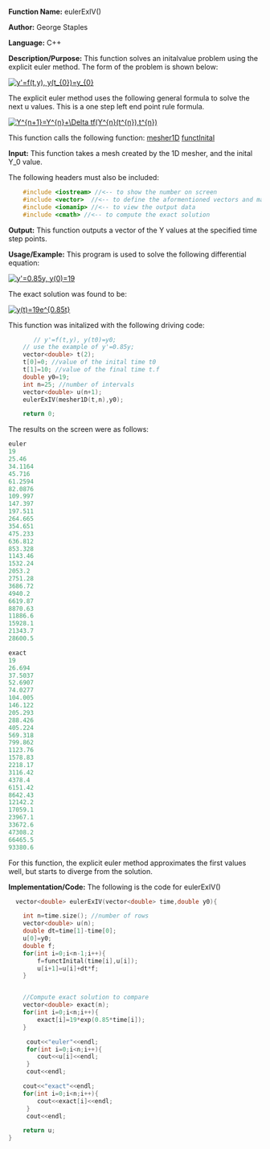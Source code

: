 **Function Name:**          eulerExIV()

**Author:** George Staples

**Language:** C++

**Description/Purpose:** This function solves an initalvalue problem using the explicit euler method. The form of the problem is shown below:

<a href="https://www.codecogs.com/eqnedit.php?latex=y'=f(t,y),&space;y(t_{0})=y_{0}" target="_blank"><img src="https://latex.codecogs.com/gif.latex?y'=f(t,y),&space;y(t_{0})=y_{0}" title="y'=f(t,y), y(t_{0})=y_{0}" /></a>

The explicit euler method uses the following general formula to solve the next u values. This is a one step left end point rule formula.

<a href="https://www.codecogs.com/eqnedit.php?latex=Y^{n&plus;1}=Y^{n}&plus;\Delta&space;tf(Y^{n}(t^{n}),t^{n})" target="_blank"><img src="https://latex.codecogs.com/gif.latex?Y^{n&plus;1}=Y^{n}&plus;\Delta&space;tf(Y^{n}(t^{n}),t^{n})" title="Y^{n+1}=Y^{n}+\Delta tf(Y^{n}(t^{n}),t^{n})" /></a>

This function calls the following function:
[mesher1D](https://georgest347.github.io/MATH-5620/softwareManual/HW4/mesher1D)
[functInital](https://georgest347.github.io/MATH-5620/softwareManual/HW4/functInital)

**Input:** This function takes a mesh created by the 1D mesher, and the inital Y_0 value.
  
The following headers must also be included:
  ```c++
      #include <iostream> //<-- to show the number on screen
      #include <vector>  //<-- to define the aformentioned vectors and matricies
      #include <iomanip> //<-- to view the output data
      #include <cmath> //<-- to compute the exact solution
  ```

**Output:** This function outputs a vector of the Y values at the specified time step points.
	
**Usage/Example:**
This program is used to solve the following differential equation:

<a href="https://www.codecogs.com/eqnedit.php?latex=y'=0.85y,&space;y(0)=19" target="_blank"><img src="https://latex.codecogs.com/gif.latex?y'=0.85y,&space;y(0)=19" title="y'=0.85y, y(0)=19" /></a>

The exact solution was found to be:

<a href="https://www.codecogs.com/eqnedit.php?latex=y(t)=19e^{0.85t}" target="_blank"><img src="https://latex.codecogs.com/gif.latex?y(t)=19e^{0.85t}" title="y(t)=19e^{0.85t}" /></a>

This function was initalized with the following driving code:
```c++
       // y'=f(t,y), y(t0)=y0;
    // use the example of y'=0.85y;
    vector<double> t(2);
    t[0]=0; //value of the inital time t0
    t[1]=10; //value of the final time t.f
    double y0=19;
    int n=25; //number of intervals
    vector<double> u(n+1);
    eulerExIV(mesher1D(t,n),y0);

    return 0;
```

The results on the screen were as follows:

```c++
euler
19
25.46
34.1164
45.716
61.2594
82.0876
109.997
147.397
197.511
264.665
354.651
475.233
636.812
853.328
1143.46
1532.24
2053.2
2751.28
3686.72
4940.2
6619.87
8870.63
11886.6
15928.1
21343.7
28600.5

exact
19
26.694
37.5037
52.6907
74.0277
104.005
146.122
205.293
288.426
405.224
569.318
799.862
1123.76
1578.83
2218.17
3116.42
4378.4
6151.42
8642.43
12142.2
17059.1
23967.1
33672.6
47308.2
66465.5
93380.6
```
For this function, the explicit euler method approximates the first values well, but starts to diverge from the solution.


**Implementation/Code:** The following is the code for eulerExIV()
```c++
  vector<double> eulerExIV(vector<double> time,double y0){

    int n=time.size(); //number of rows
    vector<double> u(n);
    double dt=time[1]-time[0];
    u[0]=y0;
    double f;
    for(int i=0;i<n-1;i++){
        f=functInital(time[i],u[i]);
        u[i+1]=u[i]+dt*f;
    }


    //Compute exact solution to compare
    vector<double> exact(n);
    for(int i=0;i<n;i++){
        exact[i]=19*exp(0.85*time[i]);
    }

     cout<<"euler"<<endl;
     for(int i=0;i<n;i++){
        cout<<u[i]<<endl;
     }
     cout<<endl;

    cout<<"exact"<<endl;
    for(int i=0;i<n;i++){
        cout<<exact[i]<<endl;
     }
     cout<<endl;

    return u;
}
```
